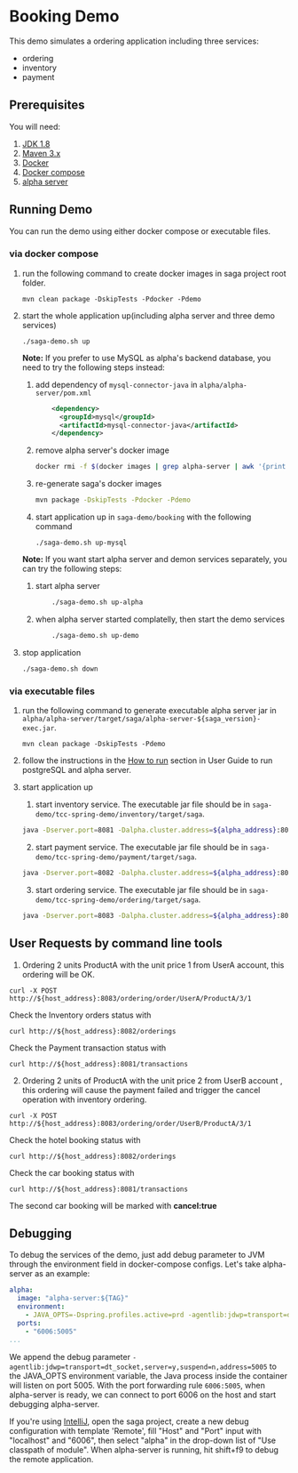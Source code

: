 # Booking Demo
This demo simulates a ordering application including three services:
* ordering
* inventory
* payment

## Prerequisites
You will need:
1. [JDK 1.8][jdk]
2. [Maven 3.x][maven]
3. [Docker][docker]
4. [Docker compose][docker_compose]
5. [alpha server][alpha_server]

[jdk]: http://www.oracle.com/technetwork/java/javase/downloads/jdk8-downloads-2133151.html
[maven]: https://maven.apache.org/install.html
[docker]: https://www.docker.com/get-docker
[docker_compose]: https://docs.docker.com/compose/install/
[alpha_server]: https://github.com/apache/incubator-servicecomb-saga/tree/master/alpha

## Running Demo
You can run the demo using either docker compose or executable files.
### via docker compose
1. run the following command to create docker images in saga project root folder.
   ```
   mvn clean package -DskipTests -Pdocker -Pdemo
   ```

2. start the whole application up(including alpha server and three demo services)
   ```
   ./saga-demo.sh up
   ```

   **Note:** If you prefer to use MySQL as alpha's backend database, you need to try the following steps instead:
   1. add dependency of `mysql-connector-java` in `alpha/alpha-server/pom.xml`
      ```xml
          <dependency>
            <groupId>mysql</groupId>
            <artifactId>mysql-connector-java</artifactId>
          </dependency>
      ```
   2. remove alpha server's docker image
      ```bash
      docker rmi -f $(docker images | grep alpha-server | awk '{print $3}')
      ```
   3. re-generate saga's docker images
      ```bash
      mvn package -DskipTests -Pdocker -Pdemo
      ```
   4. start application up in `saga-demo/booking` with the following command
      ```
      ./saga-demo.sh up-mysql
      ```

   **Note:** If you want start alpha server and demon services separately, you can try the following steps:
   1. start alpha server
      ```bash
          ./saga-demo.sh up-alpha
      ```
   2. when alpha server started complatelly, then start the demo services
      ```bash
          ./saga-demo.sh up-demo
      ```

3. stop application
   ```
   ./saga-demo.sh down
   ```

### via executable files
1. run the following command to generate executable alpha server jar in `alpha/alpha-server/target/saga/alpha-server-${saga_version}-exec.jar`.
   ```
   mvn clean package -DskipTests -Pdemo
   ```

2. follow the instructions in the [How to run](https://github.com/apache/incubator-servicecomb-saga/blob/master/docs/user_guide.md#how-to-run) section in User Guide to run postgreSQL and alpha server.

3. start application up
   1. start inventory service. The executable jar file should be in `saga-demo/tcc-spring-demo/inventory/target/saga`.
   ```bash
   java -Dserver.port=8081 -Dalpha.cluster.address=${alpha_address}:8080 -jar tcc-inventory-${saga_version}-exec.jar
   ```

   2. start payment service. The executable jar file should be in `saga-demo/tcc-spring-demo/payment/target/saga`.
   ```bash
   java -Dserver.port=8082 -Dalpha.cluster.address=${alpha_address}:8080 -jar tcc-payment-${saga_version}-exec.jar
   ```

   3. start ordering service. The executable jar file should be in `saga-demo/tcc-spring-demo/ordering/target/saga`.
   ```bash
   java -Dserver.port=8083 -Dalpha.cluster.address=${alpha_address}:8080 -Dinventory.service.address=${host_address}:8082 -Dpayment.service.address=${host_address}:8081  -jar tcc-ordering-${saga_version}-exec.jar
   ```

## User Requests by command line tools
1. Ordering 2 units ProductA with the unit price 1 from UserA account, this ordering will be OK.
```
curl -X POST http://${host_address}:8083/ordering/order/UserA/ProductA/3/1
```
Check the Inventory orders status with
```
curl http://${host_address}:8082/orderings
```
Check the Payment transaction status with
```
curl http://${host_address}:8081/transactions

```

2. Ordering 2 units of ProductA with the unit price 2 from UserB account , this ordering will cause the payment failed and trigger the cancel operation with inventory ordering.
```
curl -X POST http://${host_address}:8083/ordering/order/UserB/ProductA/3/1
```
Check the hotel booking status with
```
curl http://${host_address}:8082/orderings
```
Check the car booking status with
```
curl http://${host_address}:8081/transactions
```
The second car booking will be marked with **cancel:true**

## Debugging

To debug the services of the demo, just add debug parameter to JVM through the environment field in docker-compose configs. Let's take alpha-server as an example:

```yaml
alpha:
  image: "alpha-server:${TAG}"
  environment:
    - JAVA_OPTS=-Dspring.profiles.active=prd -agentlib:jdwp=transport=dt_socket,server=y,suspend=n,address=5005
  ports:
    - "6006:5005"
...
```

We append the debug parameter `-agentlib:jdwp=transport=dt_socket,server=y,suspend=n,address=5005` to the JAVA_OPTS environment variable, the Java process inside the container will listen on port 5005. With the port forwarding rule `6006:5005`, when alpha-server is ready, we can connect to port 6006 on the host and start debugging alpha-server.

If  you're using [IntelliJ](https://www.jetbrains.com/idea/), open the saga project, create a new debug configuration with template 'Remote', fill "Host" and "Port" input with "localhost" and "6006", then select "alpha" in the drop-down list of "Use classpath of module". When alpha-server is running, hit shift+f9 to debug the remote application.
